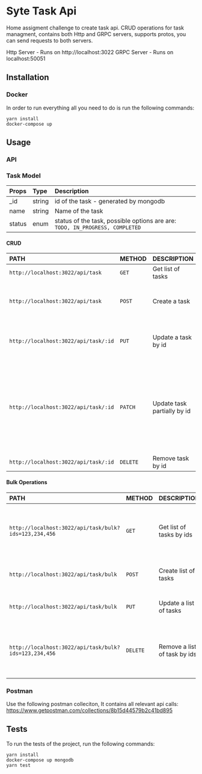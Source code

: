 # Syte Task Api

Home assigment challenge to create task api.
CRUD operations for task managment, contains both 
Http and GRPC servers, supports protos, you can send requests to both servers.

Http Server - Runs on http://localhost:3022
GRPC Server - Runs on localhost:50051

## Installation
### Docker
In order to run everything all you need to do is run the following commands:

    yarn install
    docker-compose up

## Usage

### API

### Task Model
| Props | Type | Description
| :--- | :--- | :--- |
| _id | string | id of the task - generated by mongodb |
| name | string | Name of the task |
| status | enum | status of the task, possible options are are: `TODO, IN_PROGRESS, COMPLETED` |

#### CRUD
| PATH | METHOD | DESCRIPTION | PAYLOAD 
| :--- | :--- | :--- | :--- |
| `http://localhost:3022/api/task` | `GET` | Get list of tasks | |
| `http://localhost:3022/api/task` | `POST` | Create a task | Task Model - send a task in the body
| `http://localhost:3022/api/task/:id` | `PUT` | Update a task by id | Task Model - send a task in the body
| `http://localhost:3022/api/task/:id` | `PATCH` | Update task partially by id | Task Model - send a task in the body, can be partial task with only some of the properties
| `http://localhost:3022/api/task/:id` | `DELETE` | Remove task by id | |

#### Bulk Operations
| PATH | METHOD | DESCRIPTION | PAYLOAD 
| :--- | :--- | :--- | :--- |
| `http://localhost:3022/api/task/bulk?ids=123,234,456` | `GET` | Get list of tasks by ids | ids - query param, comma seperated list of ids to get |
| `http://localhost:3022/api/task/bulk` | `POST` | Create list of tasks | Task Model[] - array of tasks
| `http://localhost:3022/api/task/bulk` | `PUT` | Update a list of tasks | Task Model[] - array of tasks
| `http://localhost:3022/api/task/bulk?ids=123,234,456` | `DELETE` | Remove a list of task by ids | ids - query param, comma seperated list of ids to remove |

### Postman
Use the following postman colleciton,
It contains all relevant api calls:
        https://www.getpostman.com/collections/8b15d44579b2c41bd895

## Tests
To run the tests of the project, run the following commands:
```
yarn install
docker-compose up mongodb
yarn test
```